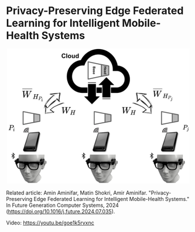# Privacy-Preserving Edge Federated Learning for Intelligent Mobile-Health Systems

<div align="center">
  <img src="./img/main.png" alt="Fed-eGlass" width="500">
</div>


Related article: Amin Aminifar, Matin Shokri, Amir Aminifar. "Privacy-Preserving Edge Federated Learning for Intelligent Mobile-Health Systems." In Future Generation Computer Systems, 2024 (https://doi.org/10.1016/j.future.2024.07.035).

Video: https://youtu.be/goe1k5rvxnc
